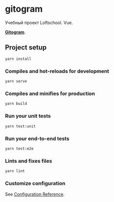 # gitogram
Учебный проект Loftschool. Vue.

[**Gitogram**](https://www.figma.com/file/AiPdTayJTU9HSp8ZqE8Qfq/Gitogram?node-id=311%3A1777).


## Project setup
```
yarn install
```

### Compiles and hot-reloads for development
```
yarn serve
```

### Compiles and minifies for production
```
yarn build
```

### Run your unit tests
```
yarn test:unit
```

### Run your end-to-end tests
```
yarn test:e2e
```

### Lints and fixes files
```
yarn lint
```

### Customize configuration
See [Configuration Reference](https://cli.vuejs.org/config/).
